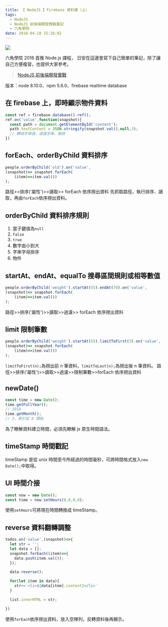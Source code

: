 ```yaml
---
title: 【 NodeJS 】Firebase 資料庫（上）
tags:
  - NodeJS
  - NodeJS 前後端開發實戰筆記
  - 六角學院
date: 2018-04-10 15:26:02
---
```

![](/img/nodejs_hexschool.png)

六角學院 2018 首推 Node.js 課程，
日安在這邊會寫下自己簡單的筆記，除了讓自己方便複習，也提供大家參考。

> [NodeJS 前後端開發實戰](http://www.hexschool.com/courses/nodejs.html)

版本：node 8.10.0、npm 5.6.0、firebase realtime database

<!-- more -->

## 在 firebase 上，即時顯示物件資料

```js
const ref = firebase.database().ref();
ref.on('value',function(snapshot){
  const path = document.getElementById('content');
  path.textContent = JSON.stringify(snapshot.val(),null,3);
  // 轉成字串值、過濾字串、縮排
})
```

## forEach、orderByChild 資料排序

```js
people.orderByChild('old').on('value',
(snapshot)=> snapshot.forEach(
    (item)=>item.val())
);
```
路徑>>排序('屬性')>>讀取>> forEach 依序撈出資料
先抓取路徑，執行排序、讀取，再由`forEach`依序撈出資料。

## orderByChild 資料排序規則

1. 當子鍵值為`null`
2. `false`
3. `true`
4. 數字由小到大
5. 字串字母排序
6. 物件

## startAt、endAt、equalTo 搜尋區間規則或相等數值
```js
people.orderByChild('weight').startAt(55).endAt(70).on('value',
(snapshot)=> snapshot.forEach(
    (item)=>item.val())
);
```
路徑>>排序('屬性')>>讀取>>過濾>> forEach 依序撈出資料

## limit 限制筆數

```js
people.orderByChild('weight').startAt(55).limitToFirst(3).on('value',
(snapshot)=> snapshot.forEach(
    (item)=>item.val())
);
```

`limitToFirst(n);`為撈出前 n 筆資料，`limitToLast(n);`為撈出後 n 筆資料。
路徑>>排序('屬性')>>讀取>>過濾>>限制筆數>>forEach 依序撈出資料

## newDate()

```js
const time = new Date();
time.getFullYear();
// 2018
time.getMonth();
// 3，索引從 0 開始

```
為了瞭解資料建立時間，必須先瞭解 js 原生時間語法。

## timeStamp 時間戳記

timeStamp 是從 unix 時間至今所經過的時間毫秒，可將時間格式放入`new Date();`中取得。

## UI 時間介接

```js
const now = new Date();
const time = now.setHours(0,0,0,0);
```

使用`setHours`可將現在時間轉換成 timeStamp。

## reverse 資料翻轉調整

```js
todos.on('value',(snapshot)=>{
  let str = '';
  let data = [];
  snapshot.forEach((item)=>{
    data.push(item.val());
  });

  data.reverse();

  for(let item in data){
    str+=`<li>${data[item].content}</li>`
  }

  list.innerHTML = str;

})
```

使用`forEach`依序撈出資料，放入空陣列，反轉資料後再顯示。
